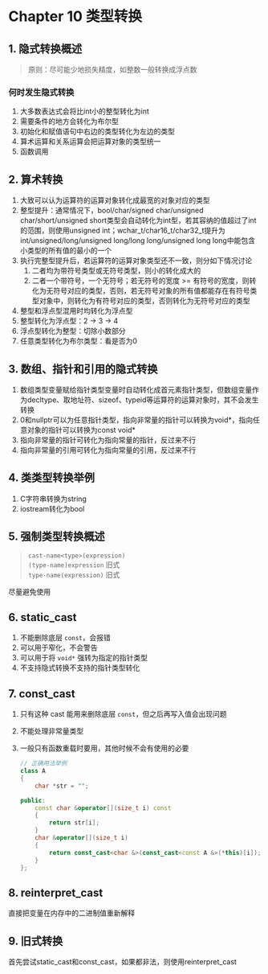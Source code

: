 # Chapter 10 类型转换

## 1. 隐式转换概述

> 原则：尽可能少地损失精度，如整数一般转换成浮点数

### 何时发生隐式转换

1. 大多数表达式会将比int小的整型转化为int
2. 需要条件的地方会转化为布尔型
3. 初始化和赋值语句中右边的类型转化为左边的类型
4. 算术运算和关系运算会把运算对象的类型统一
5. 函数调用

## 2. 算术转换

1. 大致可以认为运算符的运算对象转化成最宽的对象对应的类型
2. 整型提升：通常情况下，bool/char/signed char/unsigned char/short/unsigned short类型会自动转化为int型，若其容纳的值超过了int的范围，则使用unsigned int；wchar_t/char16_t/char32_t提升为int/unsigned/long/unsigned long/long long/unsigned long long中能包含小类型的所有值的最小的一个
3. 执行完整型提升后，若运算符的运算对象类型还不一致，则分如下情况讨论  
    1. 二者均为带符号类型或无符号类型，则小的转化成大的
    2. 二者一个带符号，一个无符号；若无符号的宽度 >= 有符号的宽度，则转化为无符号对应的类型，否则，若无符号对象的所有值都能存在有符号类型对象中，则转化为有符号对应的类型，否则转化为无符号对应的类型
4. 整型和浮点型混用时均转化为浮点型
5. 整型转化为浮点型：2 -> 3 -> 4
6. 浮点型转化为整型：切除小数部分
7. 任意类型转化为布尔类型：看是否为0

## 3. 数组、指针和引用的隐式转换

1. 数组类型变量赋给指针类型变量时自动转化成首元素指针类型，但数组变量作为decltype、取地址符、sizeof、typeid等运算符的运算对象时，其不会发生转换
2. 0和nullptr可以为任意指针类型，指向非常量的指针可以转换为void*，指向任意对象的指针可以转换为const void*
3. 指向非常量的指针可转化为指向常量的指针，反过来不行
4. 指向非常量的引用可转化为指向常量的引用，反过来不行

## 4. 类类型转换举例

1. C字符串转换为string
2. iostream转化为bool

## 5. 强制类型转换概述

> `cast-name<type>(expression)`  
> `(type-name)expression` 旧式  
> `type-name(expression)` 旧式

尽量避免使用

## 6. static_cast

1. 不能删除底层 `const`，会报错
2. 可以用于窄化，不会警告
3. 可以用于将 `void*` 强转为指定的指针类型
4. 不支持隐式转换不支持的指针类型转化

## 7. const_cast

1. 只有这种 cast 能用来删除底层 `const`，但之后再写入值会出现问题
2. 不能处理非常量类型
3. 一般只有函数重载时要用，其他时候不会有使用的必要

    ```C++
    // 正确用法举例
    class A
    {
        char *str = "";
    
    public:
        const char &operator[](size_t i) const
        {
            return str[i];
        }
        char &operator[](size_t i)
        {
            return const_cast<char &>(const_cast<const A &>(*this)[i]);
        }
    };
    ```

## 8. reinterpret_cast

直接把变量在内存中的二进制值重新解释

## 9. 旧式转换

首先尝试static_cast和const_cast，如果都非法，则使用reinterpret_cast
